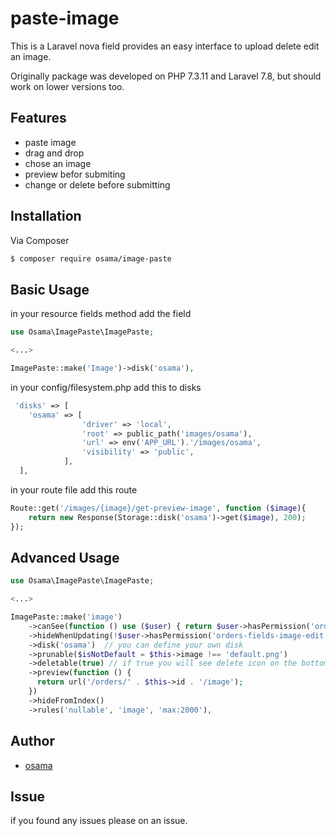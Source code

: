 # paste-image

This is a Laravel nova field provides an easy interface to upload delete edit an image. 

Originally package was developed on PHP 7.3.11 and Laravel 7.8, but should work on lower versions too.

## Features
- paste image
- drag and drop
- chose an image 
- preview befor submiting
- change or delete before submitting


## Installation

Via Composer

```bash
$ composer require osama/image-paste
```

## Basic Usage

in your resource fields method add the field

```php
use Osama\ImagePaste\ImagePaste;

<...>

ImagePaste::make('Image')->disk('osama'),
```

in your config/filesystem.php add this to disks

```php
 'disks' => [
    'osama' => [
                'driver' => 'local',
                'root' => public_path('images/osama'),
                'url' => env('APP_URL').'/images/osama',
                'visibility' => 'public',
            ],
  ],
```

in your route file add this route

```php
Route::get('/images/{image}/get-preview-image', function ($image){
	return new Response(Storage::disk('osama')->get($image), 200);
});
```

## Advanced Usage

``` php
use Osama\ImagePaste\ImagePaste;

<...>

ImagePaste::make('image')
    ->canSee(function () use ($user) { return $user->hasPermission('orders-fields-image-see');})
    ->hideWhenUpdating(!$user->hasPermission('orders-fields-image-edit'))
    ->disk('osama')  // you can define your own disk
    ->prunable($isNotDefault = $this->image !== 'default.png')
    ->deletable(true) // if true you will see delete icon on the bottom right corner. make sure you make column nullable in you migration
    ->preview(function () {
      return url('/orders/' . $this->id . '/image');
    })
    ->hideFromIndex()
    ->rules('nullable', 'image', 'max:2000'),

```


## Author

- [osama][link-author]


## Issue
  if you found any issues please on an issue.

[link-author]: https://github.com/osamaAbdullah
